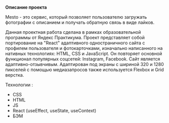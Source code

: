 __Описание проекта__

  Mesto - это сервис, который позволяет пользователю загружать фотографии с описанием и получать обратную связь в виде лайков.

  Данная проектная работа сделана в рамках образовательной программы от Яндекс Практикума. Проект представляет собой портирование на "React" адаптивного одностраничного сайта с профилем пользователя и фотокарточками, изначально написанного на нативных технологиях: HTML, CSS и JavaScript. Он повторяет основной функционал популярных соцсетей: Instagram, Facebook. Сайт является адаптивно-отзывчивым. Адаптирован под экраны с шириной 320 и 1280 пикселей с помощью медиазапросов также используется Flexbox и Grid верстка.


Технологии :
* CSS 
* HTML
* JS
* React (useEffect, useState, useContext)
* БЭМ
